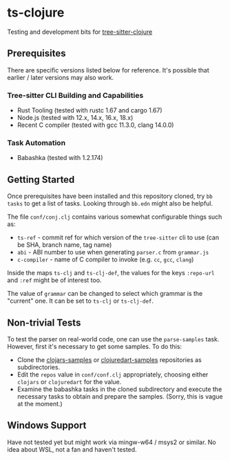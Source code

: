 # ts-clojure

Testing and development bits for
[tree-sitter-clojure](https://github.com/sogaiu/tree-sitter-clojure)

## Prerequisites

There are specific versions listed below for reference.  It's possible
that earlier / later versions may also work.

### Tree-sitter CLI Building and Capabilities

* Rust Tooling (tested with rustc 1.67 and cargo 1.67)
* Node.js (tested with 12.x, 14.x, 16.x, 18.x)
* Recent C compiler (tested with gcc 11.3.0, clang 14.0.0)

### Task Automation

* Babashka (tested with 1.2.174)

## Getting Started

Once prerequisites have been installed and this repository cloned, try
`bb tasks` to get a list of tasks.  Looking through `bb.edn` might
also be helpful.

The file `conf/conj.clj` contains various somewhat configurable things
such as:

* `ts-ref` - commit ref for which version of the `tree-sitter` cli to
  use (can be SHA, branch name, tag name)
* `abi` - ABI number to use when generating `parser.c` from
  `grammar.js`
* `c-compiler` - name of C compiler to invoke (e.g. `cc`, `gcc`,
  `clang`)

Inside the maps `ts-clj` and `ts-clj-def`, the values for the keys
`:repo-url` and `:ref` might be of interest too.

The value of `grammar` can be changed to select which grammar is the
"current" one.  It can be set to `ts-clj` or `ts-clj-def`.

## Non-trivial Tests

To test the parser on real-world code, one can use the `parse-samples`
task.  However, first it's necessary to get some samples.  To do this:

* Clone the
  [clojars-samples](https://github.com/sogaiu/clojars-samples) or
  [clojuredart-samples](https://github.com/sogaiu/clojuredart-samples)
  repositories as subdirectories.
* Edit the `repos` value in `conf/conf.clj` appropriately, choosing
  either `clojars` or `clojuredart` for the value.
* Examine the babashka tasks in the cloned subdirectory and execute
  the necessary tasks to obtain and prepare the samples.  (Sorry, this
  is vague at the moment.)

## Windows Support

Have not tested yet but might work via mingw-w64 / msys2 or similar.
No idea about WSL, not a fan and haven't tested.

